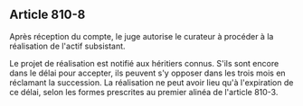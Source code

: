 Article 810-8
----
Après réception du compte, le juge autorise le curateur à procéder à la
réalisation de l'actif subsistant.

Le projet de réalisation est notifié aux héritiers connus. S'ils sont encore
dans le délai pour accepter, ils peuvent s'y opposer dans les trois mois en
réclamant la succession. La réalisation ne peut avoir lieu qu'à l'expiration de
ce délai, selon les formes prescrites au premier alinéa de l'article 810-3.
